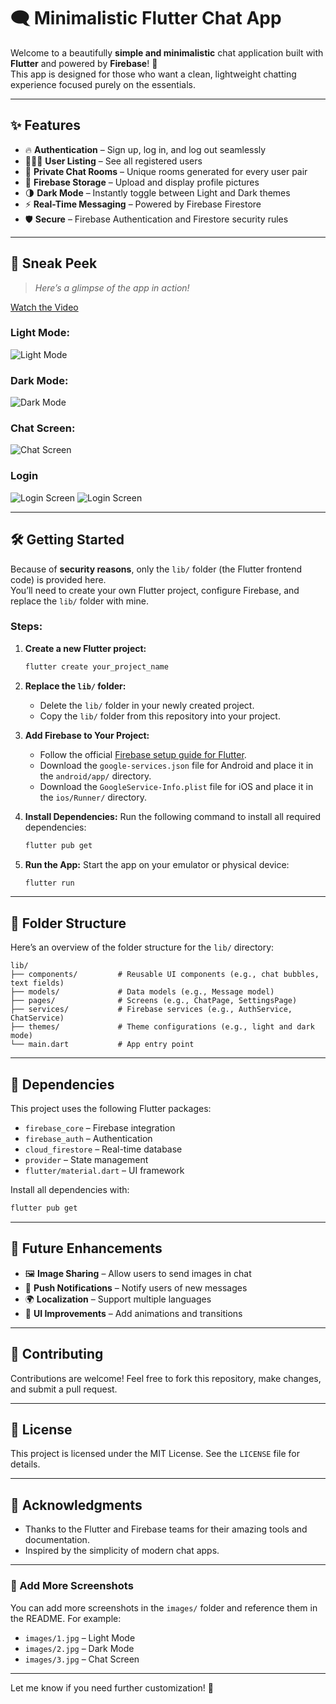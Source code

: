 # 🗨️ Minimalistic Flutter Chat App

Welcome to a beautifully **simple and minimalistic** chat application built with **Flutter** and powered by **Firebase**! 🚀  
This app is designed for those who want a clean, lightweight chatting experience focused purely on the essentials.

---

## ✨ Features

- 🔥 **Authentication** – Sign up, log in, and log out seamlessly
- 🧑‍🤝‍🧑 **User Listing** – See all registered users
- 💬 **Private Chat Rooms** – Unique rooms generated for every user pair
- 📁 **Firebase Storage** – Upload and display profile pictures
- 🌗 **Dark Mode** – Instantly toggle between Light and Dark themes
- ⚡ **Real-Time Messaging** – Powered by Firebase Firestore
- 🛡️ **Secure** – Firebase Authentication and Firestore security rules

---

## 📸 Sneak Peek

> _Here’s a glimpse of the app in action!_

[Watch the Video](media/Screen_Recording_Tutorial_Android.mp4)

### Light Mode:

![Light Mode](media/5.jpg)

### Dark Mode:

![Dark Mode](media/7.jpg)

### Chat Screen:

![Chat Screen](media/3.jpg)

### Login

![Login Screen](media/1.jpg)
![Login Screen](media/8.jpg)

---

## 🛠️ Getting Started

Because of **security reasons**, only the `lib/` folder (the Flutter frontend code) is provided here.  
You’ll need to create your own Flutter project, configure Firebase, and replace the `lib/` folder with mine.

### Steps:

1. **Create a new Flutter project:**

   ```bash
   flutter create your_project_name
   ```

2. **Replace the `lib/` folder:**

   - Delete the `lib/` folder in your newly created project.
   - Copy the `lib/` folder from this repository into your project.

3. **Add Firebase to Your Project:**

   - Follow the official [Firebase setup guide for Flutter](https://firebase.google.com/docs/flutter/setup).
   - Download the `google-services.json` file for Android and place it in the `android/app/` directory.
   - Download the `GoogleService-Info.plist` file for iOS and place it in the `ios/Runner/` directory.

4. **Install Dependencies:**
   Run the following command to install all required dependencies:

   ```bash
   flutter pub get
   ```

5. **Run the App:**
   Start the app on your emulator or physical device:
   ```bash
   flutter run
   ```

---

## 🧩 Folder Structure

Here’s an overview of the folder structure for the `lib/` directory:

```
lib/
├── components/         # Reusable UI components (e.g., chat bubbles, text fields)
├── models/             # Data models (e.g., Message model)
├── pages/              # Screens (e.g., ChatPage, SettingsPage)
├── services/           # Firebase services (e.g., AuthService, ChatService)
├── themes/             # Theme configurations (e.g., light and dark mode)
└── main.dart           # App entry point
```

---

## 🔧 Dependencies

This project uses the following Flutter packages:

- `firebase_core` – Firebase integration
- `firebase_auth` – Authentication
- `cloud_firestore` – Real-time database
- `provider` – State management
- `flutter/material.dart` – UI framework

Install all dependencies with:

```bash
flutter pub get
```

---

## 🚀 Future Enhancements

- 🖼️ **Image Sharing** – Allow users to send images in chat
- 🔔 **Push Notifications** – Notify users of new messages
- 🌍 **Localization** – Support multiple languages
- 🧹 **UI Improvements** – Add animations and transitions

---

## 🤝 Contributing

Contributions are welcome! Feel free to fork this repository, make changes, and submit a pull request.

---

## 📜 License

This project is licensed under the MIT License. See the `LICENSE` file for details.

---

## 🙌 Acknowledgments

- Thanks to the Flutter and Firebase teams for their amazing tools and documentation.
- Inspired by the simplicity of modern chat apps.

---

### 📸 Add More Screenshots

You can add more screenshots in the `images/` folder and reference them in the README. For example:

- `images/1.jpg` – Light Mode
- `images/2.jpg` – Dark Mode
- `images/3.jpg` – Chat Screen

---

Let me know if you need further customization! 🚀
